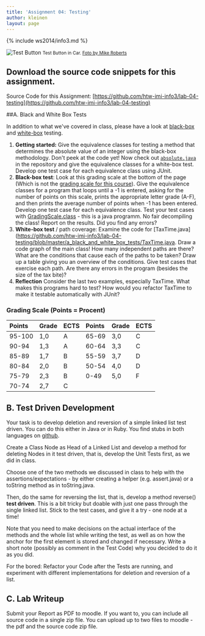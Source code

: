 ```yaml
---
title: 'Assignment 04: Testing'
author: kleinen
layout: page
---
```

{% include ws2014/info3.md %}

![Test Button](../images/test-button.jpg)
<small class = "float-right">Test Button in Car. [Foto by Mike Roberts](https://www.flickr.com/photos/cosmic_spanner/3766667411)</small>

## Download the source code snippets for this assignment.
Source Code for this Assignment: [https://github.com/htw-imi-info3/lab-04-testing](https://github.com/htw-imi-info3/lab-04-testing)

##A. Black and White Box Tests

In addition to what we've covered in class, please have a look at [black-box][1] and [white-box][2] testing.

1. **Getting started:**  Give the equivalence classes for testing a method that determines the absolute value of an integer using the black-box methodology. Don't peek at the code yet! Now check out [`absolute.java`](https://github.com/htw-imi-info3/lab-04-testing/blob/master/a_black_and_white_box_tests/absolute.java) in the repository and give the equivalence classes for a white-box test. Develop one test case for each equivalence class using JUnit.
2. **Black-box test**: Look at this grading scale at the bottom of the page (Which is not the [grading scale for this course]({{site.baseurl}}general/grading-scale)). Give the   equivalence classes for a program that loops until a -1 is entered, asking for the number   of points on this scale, prints the appropriate letter grade (A-F), and then prints the   average number of points when -1 has been entered. Develop one test case for each   equivalence class. Test your test cases with [GradingScale.class](https://github.com/htw-imi-info3/lab-04-testing/blob/master/a_black_and_white_box_tests/GradingScale.class) - this is a java programm. No fair decompiling the   class! Report on the results. Did you find any errors?
3. **White-box test** / path coverage: Examine the code for [TaxTime.java](https://github.com/htw-imi-info3/lab-04-testing/blob/master/a_black_and_white_box_tests/TaxTime.java. Draw a code graph of the main class! How many independent paths are there? What are the conditions that cause each of the paths to be taken? Draw up a table giving you an overview of the conditions. Give test cases that exercise each path. Are there any errors in the program (besides the size of the tax bite)?
4. **Reflection** Consider the last two examples, especially TaxTime. What makes this programs hard to test? How would you refactor TaxTime to make it testable automatically with JUnit?


### Grading Scale (Points = Procent)

| Points | Grade | ECTS | Points | Grade | ECTS |
|:-------|:------|:-----|:-------|:------|:-----|
| 95-100 | 1,0   | A    | 65-69  | 3,0   | C    |
| 90-94  | 1,3   | A    | 60-64  | 3,3   | C    |
| 85-89  | 1,7   | B    | 55-59  | 3,7   | D    |
| 80-84  | 2,0   | B    | 50-54  | 4,0   | D    |
| 75-79  | 2,3   | B    | 0-49   | 5,0   | F    |
| 70-74  | 2,7   | C    |        |       |      |


## B. Test Driven Development

Your task is to develop deletion and reversion of a simple linked list test driven. You can do this either in Java or in Ruby. You find stubs in both languages on [github](https://github.com/htw-imi-info3/lab-04-testing/tree/master/b_test_driven).

Create a Class Node as Head of a Linked List and develop a method for deleting Nodes in it test driven, that is, develop the Unit Tests first, as we did in class.

Choose one of the two methods we discussed in class to help with the assertions/expectations - by either creating a helper (e.g. assert.java) or a toString method as in toString.java.

Then, do the same for reversing the list, that is, develop a method reverse() **test driven**. This is a bit tricky but doable with just one pass through the single linked list. Stick to the test cases, and give it a try - one node at a time!

Note that you need to make decisions on the actual interface of the methods and the whole list while writing the test, as well as on how the anchor for the first element is stored and changed if necessary. Write a short note (possibly as comment in the Test Code) why you decided to do it as you did.

For the bored: Refactor your Code after the Tests are running, and experiment with different implementations for deletion and reversion of a list.


## C. Lab Writeup

Submit your Report as PDF to moodle. If you want to, you can include all source code in a single zip file. You can upload up to two files to moodle - the pdf and the source code zip file.

[1]: http://en.wikipedia.org/wiki/Black_box_testing
[2]: http://en.wikipedia.org/wiki/White_box_testing
